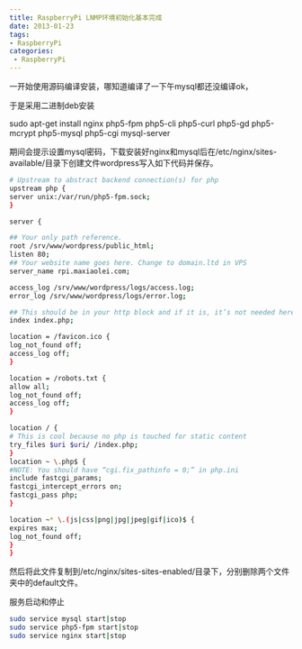 ```yaml
---
title: RaspberryPi LNMP环境初始化基本完成
date: 2013-01-23
tags:
- RaspberryPi
categories:
 - RaspberryPi
---
```




一开始使用源码编译安装，哪知道编译了一下午mysql都还没编译ok，

于是采用二进制deb安装

sudo apt-get install nginx php5-fpm php5-cli php5-curl php5-gd php5-mcrypt php5-mysql php5-cgi mysql-server

期间会提示设置mysql密码，下载安装好nginx和mysql后在/etc/nginx/sites-available/目录下创建文件wordpress写入如下代码并保存。

```bash
# Upstream to abstract backend connection(s) for php
upstream php {
server unix:/var/run/php5-fpm.sock;
}

server {

## Your only path reference.
root /srv/www/wordpress/public_html;
listen 80;
## Your website name goes here. Change to domain.ltd in VPS
server_name rpi.maxiaolei.com;

access_log /srv/www/wordpress/logs/access.log;
error_log /srv/www/wordpress/logs/error.log;

## This should be in your http block and if it is, it’s not needed here.
index index.php;

location = /favicon.ico {
log_not_found off;
access_log off;
}

location = /robots.txt {
allow all;
log_not_found off;
access_log off;
}

location / {
# This is cool because no php is touched for static content
try_files $uri $uri/ /index.php;
}
location ~ \.php$ {
#NOTE: You should have “cgi.fix_pathinfo = 0;” in php.ini
include fastcgi_params;
fastcgi_intercept_errors on;
fastcgi_pass php;
}

location ~* \.(js|css|png|jpg|jpeg|gif|ico)$ {
expires max;
log_not_found off;
}
}
```

然后将此文件复制到/etc/nginx/sites-sites-enabled/目录下，分别删除两个文件夹中的default文件。

服务启动和停止

```bash
sudo service mysql start|stop
sudo service php5-fpm start|stop
sudo service nginx start|stop
```